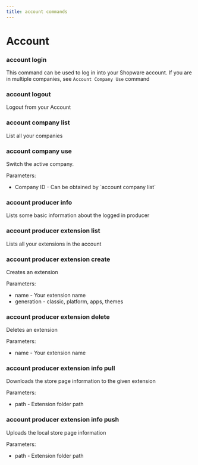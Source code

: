 ```yaml
---
title: account commands
---
```


# Account

### account login

This command can be used to log in into your Shopware account. If you are in multiple companies, see `Account Company Use` command

### account logout

Logout from your Account

### account company list

List all your companies

### account company use

Switch the active company.

Parameters:

* Company ID - Can be obtained by \`account company list\`

### account producer info

Lists some basic information about the logged in producer

### account producer extension list

Lists all your extensions in the account

### account producer extension create

Creates an extension

Parameters:

* name - Your extension name
* generation - classic, platform, apps, themes

### account producer extension delete

Deletes an extension

Parameters:

* name - Your extension name

### account producer extension info pull

Downloads the store page information to the given extension

Parameters:

* path - Extension folder path

### account producer extension info push

Uploads the local store page information

Parameters:

* path - Extension folder path
